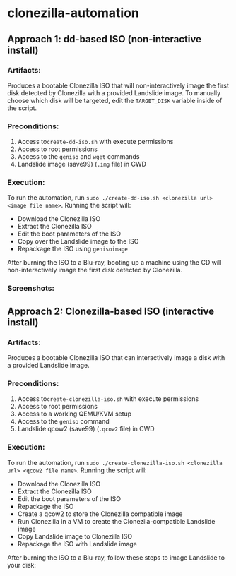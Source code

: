 # clonezilla-automation

## Approach 1: dd-based ISO (non-interactive install)

### Artifacts:

Produces a bootable Clonezilla ISO that will non-interactively image the first disk detected by Clonezilla with a provided Landslide image. To manually choose which disk will be targeted, edit the ```TARGET_DISK``` variable inside of the script.


### Preconditions:
1. Access to```create-dd-iso.sh``` with execute permissions
2. Access to root permissions
3. Access to the ```geniso``` and ```wget``` commands
4. Landslide image (save99) (```.img``` file) in CWD

### Execution:
To run the automation, run ```sudo ./create-dd-iso.sh <clonezilla url> <image file name>```. Running the script will:

- Download the Clonezilla ISO
- Extract the Clonezilla ISO
- Edit the boot parameters of the ISO
- Copy over the Landslide image to the ISO
- Repackage the ISO using ```genisoimage```

After burning the ISO to a Blu-ray, booting up a machine using the CD will non-interactively image the first disk detected by Clonezilla.

### Screenshots:



## Approach 2: Clonezilla-based ISO (interactive install)

### Artifacts:

Produces a bootable Clonezilla ISO that can interactively image a disk with a provided Landslide image.

### Preconditions:
1. Access to```create-clonezilla-iso.sh``` with execute permissions
2. Access to root permissions
3. Access to a working QEMU/KVM setup
4. Access to the ```geniso``` command
5. Landslide qcow2 (save99) (```.qcow2``` file) in CWD

### Execution:
To run the automation, run ```sudo ./create-clonezilla-iso.sh <clonezilla url> <qcow2 file name>```. Running the script will:

- Download the Clonezilla ISO
- Extract the Clonezilla ISO
- Edit the boot parameters of the ISO
- Repackage the ISO
- Create a qcow2 to store the Clonezilla compatible image
- Run Clonezilla in a VM to create the Clonezila-compatible Landslide image
- Copy Landslide image to Clonezilla ISO
- Repackage the ISO with Landslide image

After burning the ISO to a Blu-ray, follow these steps to image Landslide to your disk:
